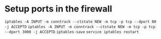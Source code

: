 # Setup ports in the firewall

`iptables -A INPUT -m conntrack --ctstate NEW -m tcp -p tcp --dport 80 -j ACCEPTD`
`iptables -A INPUT -m conntrack --ctstate NEW -m tcp -p tcp --dport 3000 -j ACCEPTD`
`iptables-save`
`service iptables restart`